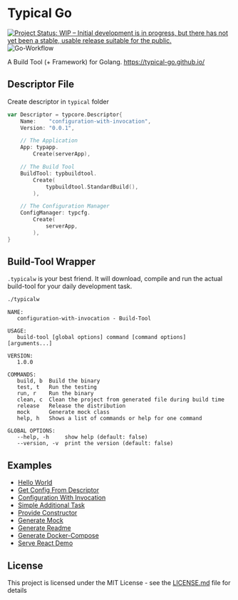 # Typical Go

[![Project Status: WIP – Initial development is in progress, but there has not yet been a stable, usable release suitable for the public.](https://www.repostatus.org/badges/latest/wip.svg)](https://www.repostatus.org/#wip)
![Go-Workflow](https://github.com/typical-go/typical-go/workflows/Go/badge.svg)

A Build Tool (+ Framework) for Golang. <https://typical-go.github.io/>

## Descriptor File

Create descriptor in `typical` folder
```go
var Descriptor = typcore.Descriptor{
	Name:    "configuration-with-invocation",
	Version: "0.0.1",

	// The Application
	App: typapp.
		Create(serverApp), 

	// The Build Tool
	BuildTool: typbuildtool.
		Create(
			typbuildtool.StandardBuild(),
		),

	// The Configuration Manager
	ConfigManager: typcfg.
		Create(
			serverApp, 
		),
}
```

## Build-Tool Wrapper

`.typicalw` is your best friend. It will download, compile and run the actual build-tool for your daily development task.

```bash
./typicalw
```

```
NAME:
   configuration-with-invocation - Build-Tool

USAGE:
   build-tool [global options] command [command options] [arguments...]

VERSION:
   1.0.0

COMMANDS:
   build, b  Build the binary
   test, t   Run the testing
   run, r    Run the binary
   clean, c  Clean the project from generated file during build time
   release   Release the distribution
   mock      Generate mock class
   help, h   Shows a list of commands or help for one command

GLOBAL OPTIONS:
   --help, -h     show help (default: false)
   --version, -v  print the version (default: false) 
```


## Examples

- [Hello World](https://github.com/typical-go/typical-go/tree/master/examples/hello-world)
- [Get Config From Descriptor](https://github.com/typical-go/typical-go/tree/master/examples/get-config-from-descriptor)
- [Configuration With Invocation](https://github.com/typical-go/typical-go/tree/master/examples/configuration-with-invocation)
- [Simple Additional Task](https://github.com/typical-go/typical-go/tree/master/examples/simple-additional-task)
- [Provide Constructor](https://github.com/typical-go/typical-go/tree/master/examples/provide-constructor)
- [Generate Mock](https://github.com/typical-go/typical-go/tree/master/examples/generate-mock)
- [Generate Readme](https://github.com/typical-go/typical-go/tree/master/examples/generate-readme)
- [Generate Docker-Compose](https://github.com/typical-go/typical-go/tree/master/examples/generate-docker-compose)
- [Serve React Demo](https://github.com/typical-go/typical-go/tree/master/examples/serve-react-demo)



## License

This project is licensed under the MIT License - see the [LICENSE.md](LICENSE.md) file for details




